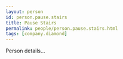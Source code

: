 ```yaml
---
layout: person
id: person.pause.stairs
title: Pause Stairs
permalink: people/person.pause.stairs.html
tags: [company.diamond]
---
```


Person details...